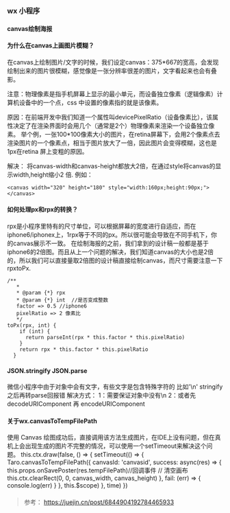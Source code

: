 <!--
 * @Author: zhangyu
 * @Email: zhangdulin@outlook.com
 * @Date: 2021-06-28 10:28:16
 * @LastEditors: zhangyu
 * @LastEditTime: 2022-09-21 18:00:34
 * @Description:
-->

### wx 小程序

#### canvas绘制海报

#### 为什么在canvas上画图片模糊？
在canvas上绘制图片/文字的时候，我们设定canvas：375*667的宽高，会发现绘制出来的图片很模糊，感觉像是一张分辨率很差的图片，文字看起来也会有叠影。


注意：物理像素是指手机屏幕上显示的最小单元，而设备独立像素（逻辑像素）计算机设备中的一个点，css 中设置的像素指的就是该像素。

原因：在前端开发中我们知道一个属性叫devicePixelRatio（设备像素比），该属性决定了在渲染界面时会用几个（通常是2个）物理像素来渲染一个设备独立像素。
举个例，一张100*100像素大小的图片，在retina屏幕下，会用2个像素点去渲染图片的一个像素点，相当于图片放大了一倍，因此图片会变得模糊，这也是1px在retina 屏上变粗的原因。

解决：
将canvas-width和canvas-height都放大2倍，在通过style将canvas的显示width,height缩小2
倍.
例如：

```
<canvas width="320" height="180" style="width:160px;height:90px;"></canvas>
```
#### 如何处理px和rpx的转换？
rpx是小程序里特有的尺寸单位，可以根据屏幕的宽度进行自适应，而在iphone6/iphonex上，1rpx等于不同的px。所以很可能会导致在不同手机下，你的canvas展示不一致。
在绘制海报的之前，我们拿到的设计稿一般都是基于iphone6的2倍图。而且从上一个问题的解决，我们知道canvas的大小也是2倍的，所以我们可以直接量取2倍图的设计稿直接绘制canvas，而尺寸需要注意一下rpxtoPx.

```
/**
   * 
   * @param {*} rpx 
   * @param {*} int  //是否变成整数
   factor => 0.5 //iphone6
   pixelRatio => 2 像素比
   */
toPx(rpx, int) {
    if (int) {
      return parseInt(rpx * this.factor * this.pixelRatio)
    }
    return rpx * this.factor * this.pixelRatio
  }
```

#### JSON.stringify JSON.parse

微信小程序中由于对象中会有文字，有些文字是包含特殊字符的 比如'\n' stringify之后再转parse回报错
解决方式：
1：需要保证对象中没有\n 
2：或者先 decodeURIComponent 再 encodeURIComponent


#### 关于wx.canvasToTempFilePath
使用 Canvas 绘图成功后，直接调用该方法生成图片，在IDE上没有问题，但在真机上会出现生成的图片不完整的情况，可以使用一个setTimeout来解决这个问题。
this.ctx.draw(false, () => {
        setTimeout(() => {
            Taro.canvasToTempFilePath({
              canvasId: 'canvasid',
              success: async(res) => {
                this.props.onSavePoster(res.tempFilePath)//回调事件
                // 清空画布
                this.ctx.clearRect(0, 0, canvas_width, canvas_height)
              },
              fail: (err) => {
                console.log(err)
              }
            }, this.$scope)
          }, time)
    })

#### 
> 参考： https://juejin.cn/post/6844904192784465933
  <Gitalk />
